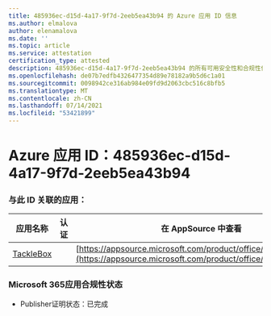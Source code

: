 ```yaml
---
title: 485936ec-d15d-4a17-9f7d-2eeb5ea43b94 的 Azure 应用 ID 信息
ms.author: elmalova
author: elenamalova
ms.date: ''
ms.topic: article
ms.service: attestation
certification_type: attested
description: 485936ec-d15d-4a17-9f7d-2eeb5ea43b94 的所有可用安全性和合规性信息。
ms.openlocfilehash: de07b7edfb4326477354d89e78182a9b5d6c1a01
ms.sourcegitcommit: 0098942ce316ab984e09fd9d2063cbc516c8bfb5
ms.translationtype: MT
ms.contentlocale: zh-CN
ms.lasthandoff: 07/14/2021
ms.locfileid: "53421899"
---
```

# <a name="azure-app-id-485936ec-d15d-4a17-9f7d-2eeb5ea43b94"></a>Azure 应用 ID：485936ec-d15d-4a17-9f7d-2eeb5ea43b94


### <a name="apps-associated-with-this-id"></a>与此 ID 关联的应用：
| **应用名称** | **认证** | **在 AppSource 中查看** |
|-|-|-|
| [TackleBox](https://docs.microsoft.com/en-us/microsoft-365-app-certification/forward/WA200002310) |  | [https://appsource.microsoft.com/product/office/WA200002310](https://appsource.microsoft.com/product/office/WA200002310) |

### <a name="microsoft-365-app-compliance-status"></a>Microsoft 365应用合规性状态
- Publisher证明状态：已完成

